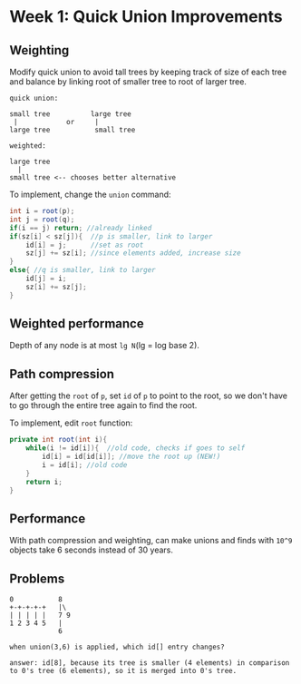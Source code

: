 # Week 1: Quick Union Improvements

## Weighting
Modify quick union to avoid tall trees by keeping track of size of each tree and balance by linking root of smaller tree to root of larger tree.
```
quick union:

small tree          large tree
 |            or     |
large tree           small tree

weighted:

large tree
  |
small tree <-- chooses better alternative
```

To implement, change the `union` command:
```java
int i = root(p);
int j = root(q);
if(i == j) return; //already linked
if(sz[i] < sz[j]){  //p is smaller, link to larger
	id[i] = j;      //set as root
	sz[j] += sz[i]; //since elements added, increase size
}
else{ //q is smaller, link to larger
	id[j] = i;
	sz[i] += sz[j];
}
```

## Weighted performance
Depth of any node is at most `lg N`(lg = log base 2).

## Path compression
After getting the `root` of `p`, set `id` of `p` to point to the root, so we don't have to go through the entire tree again to find the root.

To implement, edit `root` function:
```java
private int root(int i){
	while(i != id[i]){  //old code, checks if goes to self
		id[i] = id[id[i]]; //move the root up (NEW!)
		i = id[i]; //old code
	}
	return i;
}
```
## Performance
With path compression and weighting, can make unions and finds with `10^9` objects take 6 seconds instead of 30 years.

## Problems
```
0           8
+-+-+-+-+   |\
| | | | |   7 9
1 2 3 4 5   |
            6

when union(3,6) is applied, which id[] entry changes?

answer: id[8], because its tree is smaller (4 elements) in comparison to 0's tree (6 elements), so it is merged into 0's tree.
```